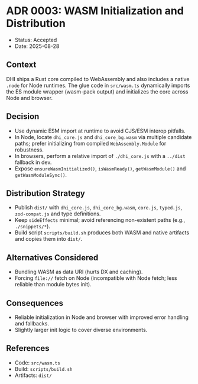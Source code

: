 # ADR 0003: WASM Initialization and Distribution

- Status: Accepted
- Date: 2025-08-28

## Context
DHI ships a Rust core compiled to WebAssembly and also includes a native `.node` for Node runtimes. The glue code in `src/wasm.ts` dynamically imports the ES module wrapper (wasm-pack output) and initializes the core across Node and browser.

## Decision
- Use dynamic ESM import at runtime to avoid CJS/ESM interop pitfalls.
- In Node, locate `dhi_core.js` and `dhi_core_bg.wasm` via multiple candidate paths; prefer initializing from compiled `WebAssembly.Module` for robustness.
- In browsers, perform a relative import of `./dhi_core.js` with a `../dist` fallback in dev.
- Expose `ensureWasmInitialized()`, `isWasmReady()`, `getWasmModule()` and `getWasmModuleSync()`.

## Distribution Strategy
- Publish `dist/` with `dhi_core.js`, `dhi_core_bg.wasm`, `core.js`, `typed.js`, `zod-compat.js` and type definitions.
- Keep `sideEffects` minimal; avoid referencing non-existent paths (e.g., `./snippets/*`).
- Build script `scripts/build.sh` produces both WASM and native artifacts and copies them into `dist/`.

## Alternatives Considered
- Bundling WASM as data URI (hurts DX and caching).
- Forcing `file://` fetch on Node (incompatible with Node fetch; less reliable than module bytes init).

## Consequences
- Reliable initialization in Node and browser with improved error handling and fallbacks.
- Slightly larger init logic to cover diverse environments.

## References
- Code: `src/wasm.ts`
- Build: `scripts/build.sh`
- Artifacts: `dist/`
